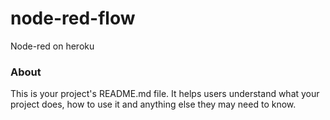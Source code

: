 node-red-flow
=============

Node-red on heroku

### About

This is your project's README.md file. It helps users understand what your
project does, how to use it and anything else they may need to know.